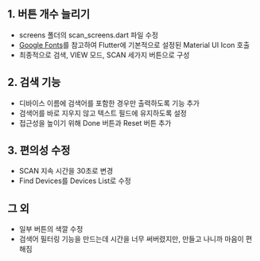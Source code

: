 

## 1. 버튼 개수 늘리기 
  - screens 폴더의 scan_screens.dart 파일 수정
  - [Google Fonts](https://fonts.google.com/icons)를 참고하여 Flutter에 기본적으로 설정된 Material UI Icon 호출
  - 최종적으로 검색, VIEW 모드, SCAN 세가지 버튼으로 구성

## 2. 검색 기능
  - 디바이스 이름에 검색어를 포함한 경우만 출력하도록 기능 추가 
  - 검색어를 바로 지우지 않고 텍스트 필드에 유지하도록 설정
  - 접근성을 높이기 위해 Done 버튼과 Reset 버튼 추가

## 3. 편의성 수정
  - SCAN 지속 시간을 30초로 변경
  - Find Devices를 Devices List로 수정


## 그 외
  - 일부 버튼의 색깔 수정
  - 검색어 필터링 기능을 만드는데 시간을 너무 써버렸지만, 만들고 나니까 마음이 편해짐
    
